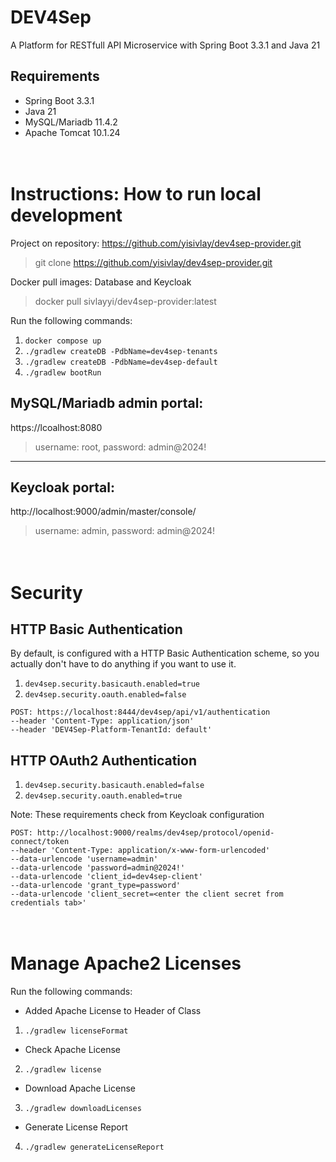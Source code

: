 # DEV4Sep
A Platform for RESTfull API Microservice with Spring Boot 3.3.1 and Java 21

## Requirements
* Spring Boot 3.3.1
* Java 21
* MySQL/Mariadb 11.4.2
* Apache Tomcat 10.1.24

<br> Instructions: How to run local development
=================
Project on repository: https://github.com/yisivlay/dev4sep-provider.git
>git clone https://github.com/yisivlay/dev4sep-provider.git

Docker pull images: Database and Keycloak
>docker pull sivlayyi/dev4sep-provider:latest 

Run the following commands:
1. `docker compose up`
2. `./gradlew createDB -PdbName=dev4sep-tenants`
3. `./gradlew createDB -PdbName=dev4sep-default`
4. `./gradlew bootRun`

MySQL/Mariadb admin portal:
--------------------------
https://lcoalhost:8080
> username: root, password: admin@2024!
----------------------------
Keycloak portal:
----------------
http://localhost:9000/admin/master/console/
> username: admin, password: admin@2024!

<br> Security
=============
HTTP Basic Authentication
-------------------------
By default, is configured with a HTTP Basic Authentication scheme, so you actually don't have to do anything if you want to use it.
1. `dev4sep.security.basicauth.enabled=true`
2. `dev4sep.security.oauth.enabled=false`

```
POST: https://localhost:8444/dev4sep/api/v1/authentication
--header 'Content-Type: application/json'
--header 'DEV4Sep-Platform-TenantId: default'
```

HTTP OAuth2 Authentication
-------------------------
1. `dev4sep.security.basicauth.enabled=false`
2. `dev4sep.security.oauth.enabled=true`

Note: These requirements check from Keycloak configuration
```
POST: http://localhost:9000/realms/dev4sep/protocol/openid-connect/token
--header 'Content-Type: application/x-www-form-urlencoded'
--data-urlencode 'username=admin' 
--data-urlencode 'password=admin@2024!'
--data-urlencode 'client_id=dev4sep-client'
--data-urlencode 'grant_type=password'
--data-urlencode 'client_secret=<enter the client secret from credentials tab>'
```

<br> Manage Apache2 Licenses 
============================
Run the following commands:
* Added Apache License to Header of Class
1. `./gradlew licenseFormat`
* Check Apache License
2. `./gradlew license`
* Download Apache License
3. `./gradlew downloadLicenses`
* Generate License Report
4. `./gradlew generateLicenseReport`
